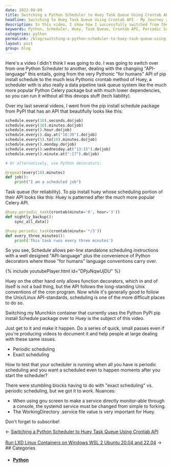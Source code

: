 ```yaml
---
date: 2022-08-09
title: Switching a Python Scheduler to Huey Task Queue Using Crontab API
headline: Switching to Huey Task Queue Using Crontab API - My Journey and Tips!
description: In this video, I show how I successfully switched from the Python pip install schedule package to the less Pythonic crontab method of Huey. I walk through the nuances of periodic scheduling, working directory .service file values, and more. Subscribe to my channel for more tips and tricks on switching over to Huey!
keywords: Python, Scheduler, Huey, Task Queue, Crontab API, Periodic Scheduling, Working Directory, .Service File Values, Switching, Pip Install, Data Pipeline
categories: python
permalink: /blog/switching-a-python-scheduler-to-huey-task-queue-using-crontab-api/
layout: post
group: blog
---
```



Here's a video I didn't think I was going to do. I was going to switch over
from one Python Scheduler to another, dealing with the changing "API-language"
this entails, going from the very Pythonic "for humans" API of pip install
schedule to the much less Pythonic crontab method of Huey, a scheduler with is
also really a data pipeline task queue system like the much more popular Python
Celery package but with much lower dependencies, so you can run it without all
this devops stuff (tech liability).

Over my last several videos, I went from the pip install schedule package from
PyPI that has an API that beautifully looks like this:

```python
schedule.every(10).seconds.do(job)
schedule.every(10).minutes.do(job)
schedule.every().hour.do(job)
schedule.every().day.at("10:30").do(job)
schedule.every(5).to(10).minutes.do(job)
schedule.every().monday.do(job)
schedule.every().wednesday.at("13:15").do(job)
schedule.every().minute.at(":17").do(job)

# Or alternatively, use Python decorators:

@repeat(every(10).minutes)
def job():
    print("I am a scheduled job")
```

Task queue (for reliability).
To pip install huey whose scheduling portion of their API looks like this:
Huey is patterned after the much more popular Celery API.

```python
@huey.periodic_task(crontab(minute='0', hour='3'))
def nightly_backup():
    sync_all_data()

@huey.periodic_task(crontab(minute='*/3'))
def every_three_minutes():
    print('This task runs every three minutes')
```

So you see, Schedule allows per-line standalone scheduling instructions with a
well designed "API-language" plus the convenience of Python decorators where
those "for humans" language conventions carry over.

{% include youtubePlayer.html id="DPjuNqwUjDU" %}

Huey on the other hand only allows function decorators, which in and of itself
is not a bad thing, but the API follows the long-standing Unix conventions of
the cron program. Now while it's generally good to follow the Unix/Linux
API-standards, scheduling is one of the more difficult places to do so.

Switching my Munchkin container that currently uses the Python PyPI pip install
Schedule package over to Huey is the subject of this video.

Just get to it and make it happen. Do a series of quick, small passes even if
you're producing videos to document it and help people at large dealing with
these same issues.

- Periodic scheduling
- Exact scheduling

How to test that your scheduler is running when all you have is periodic
scheduling and you want a scheduled even to happen moments after you start the
scheduler?

There were stumbling blocks having to do with "exact scheduling" vs. periodic
scheduling, but we got it to work. Nuances:

- When using gnu screen to make a service directly monitor-able through a
  console, the systemd service must be changed from simple to forking.
- The WorkingDirectory .service file value is very important for Huey.

Don't forget to subscribe!


<div class="arrow-links"><div class="post-nav-prev"><span class="arrow">&larr;&nbsp;</span><a href="/blog/switching-a-python-scheduler-to-huey-task-queue-using-crontab-api/">Switching a Python Scheduler to Huey Task Queue Using Crontab API</a></div> &nbsp; <div class="post-nav-next"><a href="/blog/run-lxd-linux-containers-on-windows-wsl-2-ubuntu-20-04-and-22-04/">Run LXD Linux Containers on Windows WSL 2 Ubuntu 20.04 and 22.04</a><span class="arrow">&nbsp;&rarr;</span></div></div>
## Categories

<ul>
<li><h4><a href='/python/'>Python</a></h4></li></ul>
